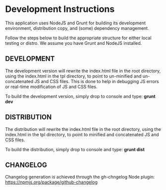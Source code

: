 Development Instructions
=========

This application uses NodeJS and Grunt for building its development environment, distribution copy, and (some) dependency management.

Follow the steps below to build the appropriate structure for either local testing or distro. We assume you have Grunt and NodeJS installed.

DEVELOPMENT
---------------

The development version will rewrite the index.html file in the root directory, using the index.html in the tpl directory, to point to un-minified and un-concatenated JS and CSS files. This is done to help in debugging JS errors or real-time modification of JS and CSS files.

To build the development version, simply drop to console and type: **grunt dev**


DISTRIBUTION
---------------

The distribution will rewrite the index.html file in the root directory, using the index.html in the tpl directory, to point to minified and concatenated JS and CSS files.

To build the distribution, simply drop to console and type: **grunt dist**

CHANGELOG
--------------

Changelog generation is achieved through the gh-chngelog Node plugin: https://npmjs.org/package/github-changelog

